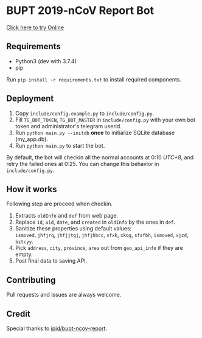 # BUPT 2019-nCoV Report Bot

[Click here to try Online](https://t.me/buptncovbot)

## Requirements

- Python3 (dev with 3.7.4)
- pip

Run `pip install -r requirements.txt` to install required components.

## Deployment

1. Copy `include/config.example.py` to `include/config.py`.
2. Fill `TG_BOT_TOKEN`, `TG_BOT_MASTER` in `include/config.py` with your own bot token and administrator's telegram userid.
3. Run `python main.py --initdb` **once** to initialize SQLite database (my_app.db).
4. Run `python main.py` to start the bot. 

By default, the bot will checkin all the normal accounts at 0:10 *UTC+8*, and retry the failed ones at 0:25.
You can change this behavior in `include/config.py`.

## How it works

Following step are proceed when checkin. 

1. Extracts `oldInfo` and `def` from web page.
2. Replace `id`, `uid`, `date`, and `created` in `oldInfo` by the ones in `def`.
3. Sanitize these properties using default values:  
`ismoved`, `jhfjrq`, `jhfjjtgj`, `jhfjhbcc`, `sfxk`, `xkqq`, `sfsfbh`, `ismoved`, `xjzd`, `bztcyy`.
4. Pick `address`, `city`, `province`, `area` out from `geo_api_info` if they are empty.
5. Post final data to saving API.

## Contributing

Pull requests and issues are always welcome.

## Credit

Special thanks to [ipid/bupt-ncov-report](https://github.com/ipid/bupt-ncov-report).
